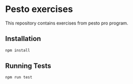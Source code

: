 # Pesto exercises

This repository contains exercises from pesto pro program.

## Installation

```bash
npm install
```

## Running Tests

```bash
npm run test
```
